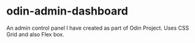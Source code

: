 # odin-admin-dashboard
An admin control panel I have created as part of Odin Project. Uses CSS Grid and also Flex box.
